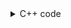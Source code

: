 <details><summary>C++ code</summary>

Runtime `3 ms` Beats `88.50%`.<br>
Memory `16.5 MB` Beats `59.7%`.

![](../../../../../assets/101.png)

</details>
